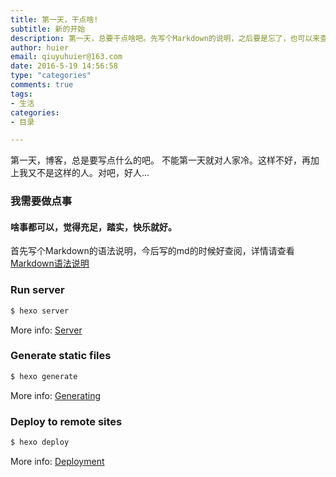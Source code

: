 ```yaml
---
title: 第一天，干点啥!
subtitle: 新的开始
description: 第一天，总要干点啥吧。先写个Markdown的说明，之后要是忘了，也可以来查一查，对吧！
author: huier
email: qiuyuhuier@163.com
date: 2016-5-19 14:56:58
type: "categories"
comments: true
tags:
- 生活
categories:
- 目录

---
```


第一天，博客，总是要写点什么的吧。
不能第一天就对人家冷。这样不好，再加上我又不是这样的人。对吧，好人...


### 我需要做点事

#### 啥事都可以，觉得充足，踏实，快乐就好。

首先写个Markdown的语法说明，今后写的md的时候好查阅，详情请查看[Markdown语法说明](http://blog.inir.cn/markdown)


### Run server

``` bash
$ hexo server
```

More info: [Server](https://hexo.io/docs/server.html)

### Generate static files

``` bash
$ hexo generate
```

More info: [Generating](https://hexo.io/docs/generating.html)

### Deploy to remote sites

``` bash
$ hexo deploy
```

More info: [Deployment](https://hexo.io/docs/deployment.html)

